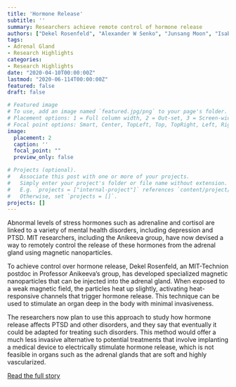 ```yaml
---
title: 'Hormone Release'
subtitle: ''
summary: Researchers achieve remote control of hormone release
authors: ["Dekel Rosenfeld", "Alexander W Senko", "Junsang Moon", "Isabel Yick", "Georgios Varnavides", "Danijela Gregureć", "Florian Koehler", "Po-Han Chiang", "Michael G Christiansen", "Lisa Y Maeng", "Alik S Widge", "Polina Anikeeva"]
tags:
- Adrenal Gland
- Research Highlights
categories:
- Research Highlights
date: "2020-04-10T00:00:00Z"
lastmod: "2020-06-114T00:00:00Z"
featured: false
draft: false

# Featured image
# To use, add an image named `featured.jpg/png` to your page's folder.
# Placement options: 1 = Full column width, 2 = Out-set, 3 = Screen-width
# Focal point options: Smart, Center, TopLeft, Top, TopRight, Left, Right, BottomLeft, Bottom, BottomRight
image:
  placement: 2
  caption: ''
  focal_point: ""
  preview_only: false

# Projects (optional).
#   Associate this post with one or more of your projects.
#   Simply enter your project's folder or file name without extension.
#   E.g. `projects = ["internal-project"]` references `content/project/deep-learning/index.md`.
#   Otherwise, set `projects = []`.
projects: []
---
```


Abnormal levels of stress hormones such as adrenaline and cortisol are linked to a variety of mental health disorders, including depression and PTSD. MIT researchers, including the Anikeeva group, have now devised a way to remotely control the release of these hormones from the adrenal gland using magnetic nanoparticles.

To achieve control over hormone release, Dekel Rosenfeld, an MIT-Technion postdoc in Professor Anikeeva’s group, has developed specialized magnetic nanoparticles that can be injected into the adrenal gland. When exposed to a weak magnetic field, the particles heat up slightly, activating heat-responsive channels that trigger hormone release. This technique can be used to stimulate an organ deep in the body with minimal invasiveness. 

The researchers now plan to use this approach to study how hormone release affects PTSD and other disorders, and they say that eventually it could be adapted for treating such disorders. This method would offer a much less invasive alternative to potential treatments that involve implanting a medical device to electrically stimulate hormone release, which is not feasible in organs such as the adrenal glands that are soft and highly vascularized.


[Read the full story](http://news.mit.edu/2020/remote-control-hormone-release-nanoparticles-0410)
